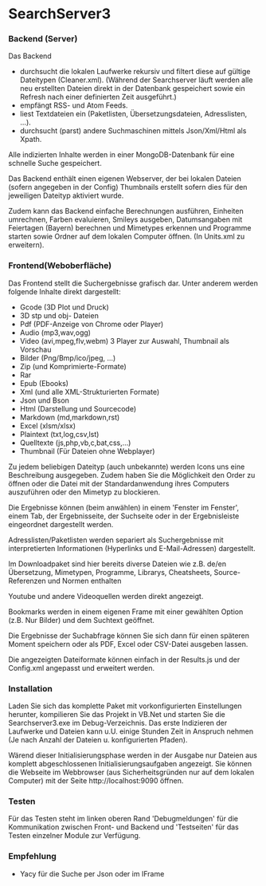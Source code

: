 SearchServer3
========================

### Backend (Server)

Das Backend 
- durchsucht die lokalen Laufwerke rekursiv und filtert diese auf gültige Dateitypen (Cleaner.xml).
  (Während der Searchserver läuft werden alle neu erstellten Dateien direkt in der Datenbank gespeichert
  sowie ein Refresh nach einer definierten Zeit ausgeführt.)
- empfängt RSS- und Atom Feeds.
- liest Textdateien ein (Paketlisten, Übersetzungsdateien, Adresslisten, ...).
- durchsucht (parst) andere Suchmaschinen mittels Json/Xml/Html als Xpath.

Alle indizierten Inhalte werden in einer MongoDB-Datenbank für eine schnelle Suche gespeichert.

Das Backend enthält einen eigenen Webserver, der bei lokalen Dateien (sofern
angegeben in der Config) Thumbnails erstellt sofern dies für den jeweiligen Dateityp aktiviert wurde.

Zudem kann das Backend einfache Berechnungen ausführen, Einheiten umrechnen, Farben evaluieren,
Smileys ausgeben, Datumsangaben mit Feiertagen (Bayern) berechnen und Mimetypes erkennen und Programme 
starten sowie Ordner auf dem lokalen Computer öffnen. (In Units.xml zu erweitern).

### Frontend(Weboberfläche)

Das Frontend stellt die Suchergebnisse grafisch dar.
Unter anderem werden folgende Inhalte direkt dargestellt:
- Gcode (3D Plot und Druck)
- 3D stp und obj- Dateien
- Pdf (PDF-Anzeige von Chrome oder Player)
- Audio (mp3,wav,ogg)
- Video (avi,mpeg,flv,webm) 3 Player zur Auswahl, Thumbnail als Vorschau
- Bilder (Png/Bmp/ico/jpeg, ...)
- Zip (und Komprimierte-Formate)
- Rar
- Epub (Ebooks)
- Xml (und alle XML-Strukturierten Formate)
- Json und Bson
- Html (Darstellung und Sourcecode)
- Markdown (md,markdown,rst)
- Excel (xlsm/xlsx)
- Plaintext (txt,log,csv,lst)
- Quelltexte (js,php,vb,c,bat,css,...)
- Thumbnail (Für Dateien ohne Webplayer)

Zu jedem beliebigen Dateityp (auch unbekannte) werden Icons uns eine Beschreibung ausgegeben.
Zudem haben Sie die Möglichkeit den Order zu öffnen oder die Datei mit der Standardanwendung 
ihres Computers auszuführen oder den Mimetyp zu blockieren.

Die Ergebnisse können (beim anwählen) in einem 'Fenster im Fenster', einem Tab, der Ergebnisseite, 
der Suchseite oder in der Ergebnisleiste eingeordnet dargestellt werden.

Adresslisten/Paketlisten werden separiert als Suchergebnisse mit interpretierten 
Informationen (Hyperlinks und E-Mail-Adressen) dargestellt. 

Im Downloadpaket sind hier bereits diverse Dateien wie z.B. 
de/en Übersetzung, Mimetypen, Programme, Librarys, Cheatsheets, 
Source-Referenzen und Normen enthalten

Youtube und andere Videoquellen werden direkt angezeigt.

Bookmarks werden in einem eigenen Frame mit einer gewählten Option
(z.B. Nur Bilder) und dem Suchtext geöffnet.

Die Ergebnisse der Suchabfrage können Sie sich dann für einen späteren Moment
speichern oder als PDF, Excel oder CSV-Datei ausgeben lassen.

Die angezeigten Dateiformate können einfach in der Results.js und der Config.xml
angepasst und erweitert werden. 

### Installation

Laden Sie sich das komplette Paket mit vorkonfigurierten Einstellungen
herunter, kompilieren Sie das Projekt in VB.Net und starten Sie die Searchserver3.exe
im Debug-Verzeichnis. Das erste Indizieren der Laufwerke und Dateien kann u.U. einige
Stunden Zeit in Anspruch nehmen (Je nach Anzahl der Dateien u. konfigurierten Pfaden). 

Wärend dieser Initialisierungsphase werden in der Ausgabe nur Dateien aus komplett abgeschlossenen
Initialisierungsaufgaben angezeigt.
Sie können die Webseite im Webbrowser (aus Sicherheitsgründen nur auf dem lokalen Computer) 
mit der Seite http://localhost:9090 öffnen.

### Testen

Für das Testen steht im linken oberen Rand 'Debugmeldungen' für die Kommunikation zwischen Front- und
Backend und 'Testseiten' für das Testen einzelner Module zur Verfügung.

### Empfehlung
- Yacy für die Suche per Json oder im IFrame
